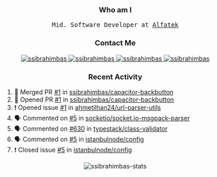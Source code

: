 <h3 align="center">Who am I</h3>

<div align="center">
  <samp>Mid. Software Developer at <a href="https://www.alfatekyazilim.com.tr">Alfatek</a></samp>
</div>

<div align="center">
  <h3>Contact Me</h3>
  
  <div>
    <a href="https://linkedin.com/in/ssibrahimbas" target="_blank">
      <img src="https://img.shields.io/badge/LinkedIn-0077B5?style=for-the-badge&logo=linkedin&logoColor=0e76a8&color=black" alt="ssibrahimbas" >
    </a>
    <a href="https://ssibrahimbas.medium.com" target="_blank">
      <img src="https://img.shields.io/badge/Medium-12100E?style=for-the-badge&logo=medium&logoColor=white" alt="ssibrahimbas" />
    </a>
      <a href="https://dev.to/ssibrahimbas" target="blank">
    <img src="https://img.shields.io/badge/dev.to-0A0A0A?style=for-the-badge&logo=dev.to&logoColor=white" alt="ssibrahimbas" />
  </a>
    <a href="mailto:info@ssibrahimbas.com" target="_blank">
      <img src="https://img.shields.io/badge/Gmail-12100E?style=for-the-badge&logo=gmail&logoColor=white" alt="ssibrahimbas" />
    </a>
  </div> 
  
</div>

<div align="center">
  <h3>Recent Activity</h3> 
</div>

  <div>
  
  
  <!--START_SECTION:activity-->
1. 🎉 Merged PR [#1](https://github.com/ssibrahimbas/capacitor-backbutton/pull/1) in [ssibrahimbas/capacitor-backbutton](https://github.com/ssibrahimbas/capacitor-backbutton)
2. 💪 Opened PR [#1](https://github.com/ssibrahimbas/capacitor-backbutton/pull/1) in [ssibrahimbas/capacitor-backbutton](https://github.com/ssibrahimbas/capacitor-backbutton)
3. ❗️ Opened issue [#1](https://github.com/ahmetilhan24/url-parser-utils/issues/1) in [ahmetilhan24/url-parser-utils](https://github.com/ahmetilhan24/url-parser-utils)
4. 🗣 Commented on [#5](https://github.com/socketio/socket.io-msgpack-parser/issues/5) in [socketio/socket.io-msgpack-parser](https://github.com/socketio/socket.io-msgpack-parser)
5. 🗣 Commented on [#630](https://github.com/typestack/class-validator/issues/630) in [typestack/class-validator](https://github.com/typestack/class-validator)
4. 🗣 Commented on [#5](https://github.com/istanbulnode/config/issues/5) in [istanbulnode/config](https://github.com/istanbulnode/config)
5. ❗️ Closed issue [#5](https://github.com/istanbulnode/config/issues/5) in [istanbulnode/config](https://github.com/istanbulnode/config)

<!--END_SECTION:activity-->


  </div>

<div align="center">
  <img src="https://github-readme-stats.vercel.app/api?username=ssibrahimbas&show_icons=true&locale=en&theme=material-palenight" alt="ssibrahimbas-stats">
</div>
